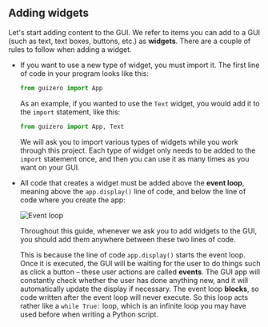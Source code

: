 ## Adding widgets

Let's start adding content to the GUI. We refer to items you can add to a GUI (such as text, text boxes, buttons, etc.) as **widgets**. There are a couple of rules to follow when adding a widget.

- If you want to use a new type of widget, you must import it. The first line of code in your program looks like this:

    ```python
    from guizero import App
    ```

    As an example, if you wanted to use the `Text` widget, you would add it to the `import` statement, like this:

    ```python
    from guizero import App, Text
    ```

    We will ask you to import various types of widgets while you work through this project. Each type of widget only needs to be added to the `import` statement once, and then you can use it as many times as you want on your GUI.

- All code that creates a widget must be added above the **event loop**, meaning above the `app.display()` line of code, and below the line of code where you create the app:

    ![Event loop](images/event-loop.png)

    Throughout this guide, whenever we ask you to add widgets to the GUI, you should add them anywhere between these two lines of code.
    
    This is because the line of code `app.display()` starts the event loop. Once it is executed, the GUI will be waiting for the user to do things such as click a button – these user actions are called **events**. The GUI app will constantly check whether the user has done anything new, and it will automatically update the display if necessary. The event loop **blocks**, so code written after the event loop will never execute. So this loop acts rather like a `while True:` loop, which is an infinite loop you may have used before when writing a Python script.
